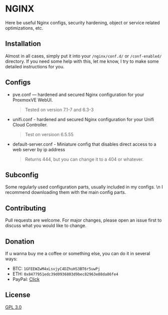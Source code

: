 # NGINX

Here be useful Nginx configs, security hardening, object or service related optimizations, etc.

## Installation

Almost in all cases, simply put it into your `/nginx/conf.d/` or `/conf-enabled/` directory.
If you need some help with this, let me know, I try to make some detailed instructions for you.

## Configs
  - pve.conf — hardened and secured Nginx configuration for your ProxmoxVE WebUI.
    > Tested on version 7.1-7 and 6.3-3
  - unifi.conf - hardened and secured Nginx configuration for your Unifi Cloud Controller.
    > Test on versioon 6.5.55
  - default-server.conf - Miniature config that disables direct access to a web server by ip address
    > Returns 444, but you can change it to a 404 or whatever.

## Subconfig
Some regularly used configuration parts, usually included in my configs.
\n I recommend downloading them with the main config parts.

## Contributing
Pull requests are welcome. For major changes, please open an issue first to discuss what you would like to change.

## Donation
If u wanna buy me a coffee or something else, you can do it in several ways:

- BTC: `1GFEEWZwM4xLsvjyC4DZhuHS3BT6r5uwPj`
- ETH: `0x8477951edc39d0936803d9bec82963e88da86fe4`
- PayPal: [Click](https://www.paypal.com/donate/?hosted_button_id=DCB42BR7KBRN6)

## License
[GPL 3.0](https://choosealicense.com/licenses/gpl-3.0/)
